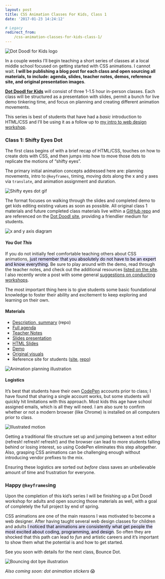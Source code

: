 ```yaml
---
layout: post
title: CSS Animation Classes For Kids, Class 1
date: '2017-01-23 14:24:12'

# Legacy
redirect_from:
    /css-animation-classes-for-kids-class-1/
---
```


![Dot Doodl for Kids logo](/content/2017/01/Screen-Shot-2017-01-20-at-7-23-38-PM.png)

In a couple weeks I’ll begin teaching a short series of classes at a local middle school focused on getting started with CSS animations. I cannot wait. **I will be publishing a blog post for each class and open sourcing all materials, to include: agenda, slides, teacher notes, demos, reference site, and original presentation images**.

**[Dot Doodl for Kids](http://www.dotdoodl.com/)** will consist of three 1-1.5 hour in-person classes. Each class will be structured as a presentation with slides, permit a bunch for live demo tinkering time, and focus on planning and creating different animation movements.

This series is best of students that have had a *basic* introduction to HTML/CSS and I’ll be using it as a follow up to [my intro to web design workshop](https://github.com/jonitrythall/tutstownworkshop).  

### Class 1: Shifty Eyes Dot
The first class begins of with a brief recap of HTML/CSS, touches on how to create dots with CSS, and then jumps into how to move those dots to replicate the motions of “shifty eyes”.

The primary initial animation concepts addressed here are: planning movements, intro to `@keyframes`, timing, moving dots along the x and y axes via `translate`, and animation assignment and duration.  

![Shifty eyes dot gif](/content/2017/01/test-1.gif)

The format focuses on walking through the slides and completed demo to get kids editing existing values as soon as possible. All original class 1 materials and future completed class materials live within a [GitHub repo](https://github.com/jonitrythall/dotdoodl-kid-classes) and are referenced on the [Dot Doodl site](http://www.dotdoodl.com/), providing a friendlier medium for students.

![x and y axis diagram](/content/2017/01/axis.png)

#### *You Got This*
If you do not initially feel comfortable teaching others about CSS animations, <mark style="background: #E4E3FC;">just remember that you absolutely do not have to be an expert and know everything.</mark> Be sure to play around with the demo, read through the teacher notes, and check out the additional resources [listed on the site](http://www.dotdoodl.com/kids.html). I also recently wrote a post with some general [suggestions on conducting workshops](http://jonibologna.com/intro-to-writing-svg-and-tuts-town-workshops/).

The most important thing here is to give students some basic foundational knowledge to foster their ability and excitement to keep exploring and learning on their own.  

#### Materials

* [Description, summary](https://github.com/jonitrythall/dotdoodl-kid-classes/blob/master/README.md) (repo)
* [Full agenda](https://docs.google.com/document/d/1rv8SkQwUP-PGetV-ByROscOrxmsI6re2dkUQq3-cZl4/edit?usp=sharing)
* [Teacher Notes](https://docs.google.com/document/d/1q3igOFoHnfXRRegRSzs1qnfhNhNAqFegTqsQqBSZfMA/edit?usp=sharing)
* [Slides presentation](http://slides.com/jonibologna/intro-to-css-animation-1-kids#/)
* [HTML Slides](https://github.com/jonitrythall/dotdoodl-kid-classes/blob/master/class-one-slides.html)
* [Demo](http://codepen.io/jonitrythall/pen/GrWPoX/)
* [Original visuals](https://github.com/jonitrythall/dotdoodl-kid-classes/tree/master/class1-original-visuals)
* Reference site for students ([site](http://www.dotdoodl.com/), [repo](https://github.com/jonitrythall/dotdoodl))

![Animation planning illustration](/content/2017/01/Screen-Shot-2017-01-23-at-7-33-07-AM.png)

#### Logistics
It’s best that students have their own [CodePen](http://codepen.io/) accounts prior to class; I have found that sharing a single account works, but some students will quickly hit limitations with this approach. Most kids this age have school assigned emails, which is all they will need. I am also sure to confirm whether or not a modern browser (like Chrome) is installed on all computers prior to class.

![Illustrated motion](/content/2017/01/intro-2.png)

Getting a traditional file structure set up and jumping between a text editor (refresh! refresh! refresh!) and the browser can lead to more students falling behind or losing interest, so using CodePen eliminates this step altogether. Also, grasping CSS animations can be challenging enough without introducing vendor prefixes to the mix.

Ensuring these logistics are sorted out *before* class saves an unbelievable amount of time and frustration for everyone.   

### Happy `@keyframes`ing
Upon the completion of this kid’s series I will be finishing up a Dot Doodl workshop for adults and open sourcing those materials as well, with a goal of completely the full project by end of spring.

CSS animations are one of the main reasons I was motivated to become a web designer. After having taught several web design classes for children and adults <mark style="background: #E4E3FC;">I noticed that animations are consistently what get people the most excited about coding, programming, and design</mark>. So often they are shocked that this path can lead to *fun* and artistic careers and it’s important to show them what the potential is and how to get started.

See you soon with details for the next class, Bounce Dot.

![Bouncing dot bye illustration](/content/2017/01/bye.png)

*Also coming soon: dot animation stickers* :scream:

